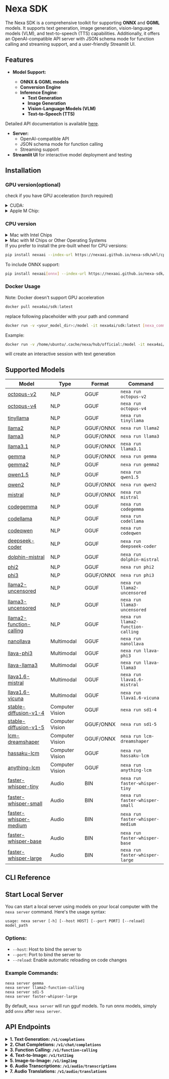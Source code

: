 # Nexa SDK

The Nexa SDK is a comprehensive toolkit for supporting **ONNX** and **GGML** models. It supports text generation, image generation, vision-language models (VLM), and text-to-speech (TTS) capabilities. Additionally, it offers an OpenAI-compatible API server with JSON schema mode for function calling and streaming support, and a user-friendly Streamlit UI.

## Features

- **Model Support:**

  - **ONNX & GGML models**
  - **Conversion Engine**
  - **Inference Engine**:
    - **Text Generation**
    - **Image Generation**
    - **Vision-Language Models (VLM)**
    - **Text-to-Speech (TTS)**

Detailed API documentation is available [here](docs/index.html).

- **Server:**
  - OpenAI-compatible API
  - JSON schema mode for function calling
  - Streaming support
- **Streamlit UI** for interactive model deployment and testing

## Installation

### GPU version(optional)

check if you have GPU acceleration (torch required)

<details>
  <summary>CUDA:</summary>

```
import torch
torch.cuda.is_available()
```

if True

```
CMAKE_ARGS="-DGGML_CUDA=on -DSD_CUBLAS=ON" pip install nexaai
```

Or you prefer to install our pre-built wheel:

```bash
pip install nexaai --index-url https://nexaai.github.io/nexa-sdk/whl/cu124 --extra-index-url https://pypi.org/simple
```

Optionally, you can install onnx supported version:

```bash
pip install nexaai[onnx] --index-url https://nexaai.github.io/nexa-sdk/whl/cu124 --extra-index-url https://pypi.org/simple
```

</details>
<details>
  <summary>Apple M Chip:</summary>
  Apple icon -> about this mac -> Graphics

if True:

```
CMAKE_ARGS="-DGGML_METAL=on -DSD_METAL=ON" pip install nexaai
```

Or you prefer to install our pre-built wheel:

```bash
pip install nexaai --index-url https://nexaai.github.io/nexa-sdk/whl/metal --extra-index-url https://pypi.org/simple
```

Optionally, you can install onnx supported version:

```bash
pip install nexaai[onnx] --index-url https://nexaai.github.io/nexa-sdk/whl/metal --extra-index-url https://pypi.org/simple
```

</details>

### CPU version

<details>
  <summary>Mac with Intel Chips</summary>

To install the `nexaai` package on a Mac with Intel chips, use the following command:

```bash
CMAKE_ARGS="-DCMAKE_CXX_FLAGS=-fopenmp" pip install nexaai
```

**Optional:** To install the version with ONNX support, use:

```bash
CMAKE_ARGS="-DCMAKE_CXX_FLAGS=-fopenmp" pip install nexaai[onnx]
```

</details>

<details>
  <summary>Mac with M Chips or Other Operating Systems</summary>

To install the `nexaai` package on a Mac with M chips or other operating systems, use the following command:

```bash
pip install nexaai
```

**Optional:** To install the version with ONNX support, use:

```bash
pip install nexaai[onnx]
```

</details>
If you prefer to install the pre-built wheel for CPU versions:

```bash
pip install nexaai --index-url https://nexaai.github.io/nexa-sdk/whl/cpu --extra-index-url https://pypi.org/simple
```

To include ONNX support:

```bash
pip install nexaai[onnx] --index-url https://nexaai.github.io/nexa-sdk/whl/cpu --extra-index-url https://pypi.org/simple
```

### Docker Usage

Note: Docker doesn't support GPU acceleration

```bash
docker pull nexa4ai/sdk:latest
```

replace following placeholder with your path and command

```bash
docker run -v <your_model_dir>:/model -it nexa4ai/sdk:latest [nexa_command] [your_model_relative_path]
```

Example:

```bash
docker run -v /home/ubuntu/.cache/nexa/hub/official:/model -it nexa4ai/sdk:latest nexa gen-text /model/Phi-3-mini-128k-instruct/q4_0.gguf
```

will create an interactive session with text generation

## Supported Models

| Model                                                                                                   | Type            | Format    | Command                            |
| ------------------------------------------------------------------------------------------------------- | --------------- | --------- | ---------------------------------- |
| [octopus-v2](https://www.nexaai.com/NexaAI/Octopus-v2/gguf-q4_0/readme)                                 | NLP             | GGUF      | `nexa run octopus-v2`              |
| [octopus-v4](https://www.nexaai.com/NexaAI/Octopus-v4/gguf-q4_0/readme)                                 | NLP             | GGUF      | `nexa run octopus-v4`              |
| [tinyllama](https://www.nexaai.com/TinyLlama/TinyLlama-1.1B-Chat-v1.0/gguf-fp16/readme)                 | NLP             | GGUF      | `nexa run tinyllama`               |
| [llama2](https://www.nexaai.com/meta/Llama2-7b-chat/gguf-q4_0/readme)                                   | NLP             | GGUF/ONNX | `nexa run llama2`                  |
| [llama3](https://www.nexaai.com/meta/Llama3-8B-Instruct/gguf-q4_0/readme)                               | NLP             | GGUF/ONNX | `nexa run llama3`                  |
| [llama3.1](https://www.nexaai.com/meta/Llama3.1-8B-Instruct/gguf-q4_0/readme)                           | NLP             | GGUF/ONNX | `nexa run llama3.1`                |
| [gemma](https://www.nexaai.com/google/gemma-1.1-2b-instruct/gguf-q4_0/readme)                           | NLP             | GGUF/ONNX | `nexa run gemma`                   |
| [gemma2](https://www.nexaai.com/google/gemma-2-2b-instruct/gguf-q4_0/readme)                            | NLP             | GGUF      | `nexa run gemma2`                  |
| [qwen1.5](https://www.nexaai.com/Qwen/Qwen1.5-7B-Instruct/gguf-q4_0/readme)                             | NLP             | GGUF      | `nexa run qwen1.5`                 |
| [qwen2](https://www.nexaai.com/Qwen/Qwen2-1.5B-Instruct/gguf-q4_0/readme)                               | NLP             | GGUF/ONNX | `nexa run qwen2`                   |
| [mistral](https://www.nexaai.com/mistralai/Mistral-7B-Instruct-v0.3/gguf-q4_0/readme)                   | NLP             | GGUF/ONNX | `nexa run mistral`                 |
| [codegemma](https://www.nexaai.com/google/codegemma-2b/gguf-q4_0/readme)                                | NLP             | GGUF      | `nexa run codegemma`               |
| [codellama](https://www.nexaai.com/meta/CodeLlama-7b-Instruct/gguf-q2_K/readme)                         | NLP             | GGUF      | `nexa run codellama`               |
| [codeqwen](https://www.nexaai.com/Qwen/CodeQwen1.5-7B-Instruct/gguf-q4_0/readme)                        | NLP             | GGUF      | `nexa run codeqwen`                |
| [deepseek-coder](https://www.nexaai.com/DeepSeek/deepseek-coder-1.3b-instruct/gguf-q4_0/readme)         | NLP             | GGUF      | `nexa run deepseek-coder`          |
| [dolphin-mistral](https://www.nexaai.com/CognitiveComputations/dolphin-2.8-mistral-7b/gguf-q4_0/readme) | NLP             | GGUF      | `nexa run dolphin-mistral`         |
| [phi2](https://www.nexaai.com/microsoft/Phi-2/gguf-q4_0/readme)                                         | NLP             | GGUF      | `nexa run phi2`                    |
| [phi3](https://www.nexaai.com/microsoft/Phi-3-mini-128k-instruct/gguf-q4_0/readme)                      | NLP             | GGUF/ONNX | `nexa run phi3`                    |
| [llama2-uncensored](https://www.nexaai.com/georgesung/Llama2-7b-chat-uncensored/gguf-q4_0/readme)       | NLP             | GGUF      | `nexa run llama2-uncensored`       |
| [llama3-uncensored](https://www.nexaai.com/Orenguteng/Llama3-8B-Lexi-Uncensored/gguf-q4_K_M/readme)     | NLP             | GGUF      | `nexa run llama3-uncensored`       |
| [llama2-function-calling](https://www.nexaai.com/Trelis/Llama2-7b-function-calling/gguf-q4_K_M/readme)  | NLP             | GGUF      | `nexa run llama2-function-calling` |
| [nanollava](https://www.nexaai.com/qnguyen3/nanoLLaVA/gguf-fp16/readme)                                 | Multimodal      | GGUF      | `nexa run nanollava`               |
| [llava-phi3](https://www.nexaai.com/xtuner/llava-phi-3-mini/gguf-q4_0/readme)                           | Multimodal      | GGUF      | `nexa run llava-phi3`              |
| [llava-llama3](https://www.nexaai.com/xtuner/llava-llama-3-8b-v1.1/gguf-q4_0/readme)                    | Multimodal      | GGUF      | `nexa run llava-llama3`            |
| [llava1.6-mistral](https://www.nexaai.com/liuhaotian/llava-v1.6-mistral-7b/gguf-q4_0/readme)            | Multimodal      | GGUF      | `nexa run llava1.6-mistral`        |
| [llava1.6-vicuna](https://www.nexaai.com/liuhaotian/llava-v1.6-vicuna-7b/gguf-q4_0/readme)              | Multimodal      | GGUF      | `nexa run llava1.6-vicuna`         |
| [stable-diffusion-v1-4](https://www.nexaai.com/runwayml/stable-diffusion-v1-4/gguf-q4_0/readme)         | Computer Vision | GGUF      | `nexa run sd1-4`                   |
| [stable-diffusion-v1-5](https://www.nexaai.com/runwayml/stable-diffusion-v1-4/gguf-q4_0/readme)         | Computer Vision | GGUF/ONNX | `nexa run sd1-5`                   |
| [lcm-dreamshaper](https://www.nexaai.com/SimianLuo/lcm-dreamshaper-v7/gguf-fp16/readme)                 | Computer Vision | GGUF/ONNX | `nexa run lcm-dreamshaper`         |
| [hassaku-lcm](https://nexaai.com/stablediffusionapi/hassaku-hentai-model-v13-LCM/gguf-fp16/readme)      | Computer Vision | GGUF      | `nexa run hassaku-lcm`             |
| [anything-lcm](https://www.nexaai.com/Linaqruf/anything-v30-LCM/gguf-fp16/readme)                       | Computer Vision | GGUF      | `nexa run anything-lcm`            |
| [faster-whisper-tiny](https://www.nexaai.com/Systran/faster-whisper-tiny/bin-cpu-fp16/readme)           | Audio           | BIN       | `nexa run faster-whisper-tiny`     |
| [faster-whisper-small](https://www.nexaai.com/Systran/faster-whisper-small/bin-cpu-fp16/readme)         | Audio           | BIN       | `nexa run faster-whisper-small`    |
| [faster-whisper-medium](https://www.nexaai.com/Systran/faster-whisper-medium/bin-cpu-fp16/readme)       | Audio           | BIN       | `nexa run faster-whisper-medium`   |
| [faster-whisper-base](https://www.nexaai.com/Systran/faster-whisper-base/bin-cpu-fp16/readme)           | Audio           | BIN       | `nexa run faster-whisper-base`     |
| [faster-whisper-large](https://www.nexaai.com/Systran/faster-whisper-large-v3/bin-cpu-fp16/readme)      | Audio           | BIN       | `nexa run faster-whisper-large`    |

## CLI Reference

## Start Local Server

You can start a local server using models on your local computer with the `nexa server` command. Here's the usage syntax:

```
usage: nexa server [-h] [--host HOST] [--port PORT] [--reload] model_path
```

### Options:

- `--host`: Host to bind the server to
- `--port`: Port to bind the server to
- `--reload`: Enable automatic reloading on code changes

### Example Commands:

```
nexa server gemma
nexa server llama2-function-calling
nexa server sd1-5
nexa server faster-whipser-large
```

By default, `nexa server` will run gguf models. To run onnx models, simply add `onnx` after `nexa server`.

## API Endpoints

<details>
<summary><strong>1. Text Generation: <code>/v1/completions</code></strong></summary>
Generates text based on a single prompt.

#### Request body:

```json
{
  "prompt": "Tell me a story",
  "temperature": 1,
  "max_new_tokens": 128,
  "top_k": 50,
  "top_p": 1,
  "stop_words": ["string"]
}
```

#### Example Response:

```json
{
  "result": "Once upon a time, in a small village nestled among rolling hills..."
}
```

</details>

<details><summary><strong>2. Chat Completions: <code>/v1/chat/completions</code></strong></summary>

Handles chat completions with support for conversation history.

#### Request body:

```json
{
  "messages": [
    {
      "role": "user",
      "content": "Tell me a story"
    }
  ],
  "max_tokens": 128,
  "temperature": 0.1,
  "stream": false,
  "stop_words": []
}
```

#### Example Response:

```json
{
  "id": "f83502df-7f5a-4825-a922-f5cece4081de",
  "object": "chat.completion",
  "created": 1723441724.914671,
  "choices": [
    {
      "message": {
        "role": "assistant",
        "content": "In the heart of a mystical forest..."
      }
    }
  ]
}
```

</details>
<details><summary><strong>3. Function Calling: <code>/v1/function-calling</code></strong></summary>

Call the most appropriate function based on user's prompt.

#### Request body:

```json
{
  "messages": [
    {
      "role": "user",
      "content": "Extract Jason is 25 years old"
    }
  ],
  "tools": [
    {
      "type": "function",
      "function": {
        "name": "UserDetail",
        "parameters": {
          "properties": {
            "name": {
              "description": "The user's name",
              "type": "string"
            },
            "age": {
              "description": "The user's age",
              "type": "integer"
            }
          },
          "required": ["name", "age"],
          "type": "object"
        }
      }
    }
  ],
  "tool_choice": "auto"
}
```

#### Function format:

```json
{
  "type": "function",
  "function": {
    "name": "function_name",
    "description": "function_description",
    "parameters": {
      "type": "object",
      "properties": {
        "property_name": {
          "type": "string | number | boolean | object | array",
          "description": "string"
        }
      },
      "required": ["array_of_required_property_names"]
    }
  }
}
```

#### Example Response:

```json
{
  "id": "chatcmpl-7a9b0dfb-878f-4f75-8dc7-24177081c1d0",
  "object": "chat.completion",
  "created": 1724186442,
  "model": "/home/ubuntu/.cache/nexa/hub/official/Llama2-7b-function-calling/q3_K_M.gguf",
  "choices": [
    {
      "finish_reason": "tool_calls",
      "index": 0,
      "logprobs": null,
      "message": {
        "role": "assistant",
        "content": null,
        "tool_calls": [
          {
            "id": "call__0_UserDetail_cmpl-8d5cf645-7f35-4af2-a554-2ccea1a67bdd",
            "type": "function",
            "function": {
              "name": "UserDetail",
              "arguments": "{ \"name\": \"Jason\", \"age\": 25 }"
            }
          }
        ],
        "function_call": {
          "name": "",
          "arguments": "{ \"name\": \"Jason\", \"age\": 25 }"
        }
      }
    }
  ],
  "usage": {
    "completion_tokens": 15,
    "prompt_tokens": 316,
    "total_tokens": 331
  }
}
```

</details>
<details><summary><strong>4. Text-to-Image: <code>/v1/txt2img</code></strong></summary>

Generates images based on a single prompt.

#### Request body:

```json
{
  "prompt": "A girl, standing in a field of flowers, vivid",
  "image_path": "",
  "cfg_scale": 7,
  "width": 256,
  "height": 256,
  "sample_steps": 20,
  "seed": 0,
  "negative_prompt": ""
}
```

#### Example Response:

```json
{
  "created": 1724186615.5426757,
  "data": [
    {
      "base64": "base64_of_generated_image",
      "url": "path/to/generated_image"
    }
  ]
}
```

</details>
<details><summary><strong>5. Image-to-Image: <code>/v1/img2img</code></strong></summary>

Modifies existing images based on a single prompt.

#### Request body:

```json
{
  "prompt": "A girl, standing in a field of flowers, vivid",
  "image_path": "path/to/image",
  "cfg_scale": 7,
  "width": 256,
  "height": 256,
  "sample_steps": 20,
  "seed": 0,
  "negative_prompt": ""
}
```

#### Example Response:

```json
{
  "created": 1724186615.5426757,
  "data": [
    {
      "base64": "base64_of_generated_image",
      "url": "path/to/generated_image"
    }
  ]
}
```

</details>
<details><summary><strong>6. Audio Transcriptions: <code>/v1/audio/transcriptions</code></strong></summary>

Transcribes audio files to text.

#### Parameters:

- `beam_size` (integer): Beam size for transcription (default: 5)
- `language` (string): Language code (e.g., 'en', 'fr')
- `temperature` (number): Temperature for sampling (default: 0)

#### Request body:

```
{
  "file" (form-data): The audio file to transcribe (required)
}
```

#### Example Response:

```json
{
  "text": " And so my fellow Americans, ask not what your country can do for you, ask what you can do for your country."
}
```

</details>
<details><summary><strong>7. Audio Translations: <code>/v1/audio/translations</code></strong></summary>

Translates audio files to text in English.

#### Parameters:

- `beam_size` (integer): Beam size for transcription (default: 5)
- `temperature` (number): Temperature for sampling (default: 0)

#### Request body:

```
{
  "file" (form-data): The audio file to transcribe (required)
}
```

#### Example Response:

```json
{
  "text": " Monday, Tuesday, Wednesday, Thursday, Friday, Saturday, Sunday"
}
```

</details>
